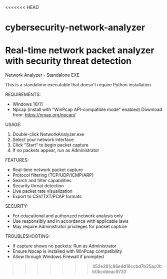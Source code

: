 <<<<<<< HEAD
# cybersecurity-network-analyzer
Real-time network packet analyzer with security threat detection
=======
Network Analyzer - Standalone EXE

This is a standalone executable that doesn't require Python installation.

REQUIREMENTS:
- Windows 10/11
- Npcap (install with "WinPcap API-compatible mode" enabled)
  Download from: https://nmap.org/npcap/

USAGE:
1. Double-click NetworkAnalyzer.exe
2. Select your network interface
3. Click "Start" to begin packet capture
4. If no packets appear, run as Administrator

FEATURES:
- Real-time network packet capture
- Protocol filtering (TCP/UDP/ICMP/ARP)
- Search and filter capabilities
- Security threat detection
- Live packet rate visualization
- Export to CSV/TXT/PCAP formats

SECURITY:
- For educational and authorized network analysis only
- Use responsibly and in accordance with applicable laws
- May require Administrator privileges for packet capture

TROUBLESHOOTING:
- If capture shows no packets: Run as Administrator
- Ensure Npcap is installed with WinPcap compatibility
- Allow through Windows Firewall if prompted
>>>>>>> 452e281c86e4d16ccbd7b25ac0bb0bcddeac9733
